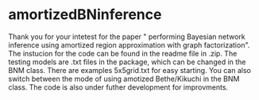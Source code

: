 # amortizedBNinference
Thank you for your intetest for the paper " performing Bayesian network inference using amortized region approximation with graph factorization". 
The instucion for the code can be found in the readme file in .zip. The testing models are .txt files in the package, which can be changed in the BNM class. 
There are examples 5x5grid.txt for easy starting. You can also switch between the mode of using amotized Bethe/Kikuchi in the BNM class. The code is also under futher development for improvments. 
